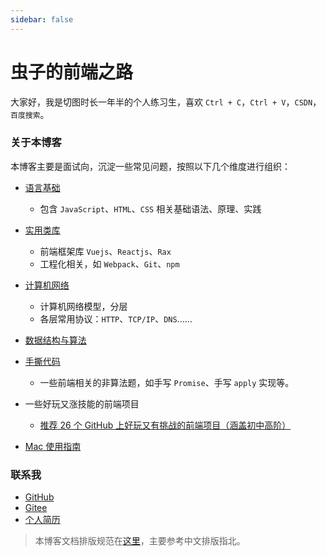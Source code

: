 ```yaml
---
sidebar: false
---
```

# 虫子的前端之路

大家好，我是切图时长一年半的个人练习生，喜欢 `Ctrl + C`，`Ctrl + V`，`CSDN`，`百度搜索`。

### 关于本博客

本博客主要是面试向，沉淀一些常见问题，按照以下几个维度进行组织：

- [语言基础](/language/)
  - 包含 `JavaScript`、`HTML`、`CSS` 相关基础语法、原理、实践
- [实用类库](/libs/)
  - 前端框架库 `Vuejs`、`Reactjs`、`Rax`
  - 工程化相关，如 `Webpack`、`Git`、`npm`
- [计算机网络](/network/)
  - 计算机网络模型，分层
  - 各层常用协议：`HTTP`、`TCP/IP`、`DNS`……
- [数据结构与算法](/algo/)
- [手撕代码](/codes/)
  - 一些前端相关的非算法题，如手写 `Promise`、手写 `apply` 实现等。
- 一些好玩又涨技能的前端项目
  - [推荐 26 个 GitHub 上好玩又有挑战的前端项目（涵盖初中高阶）](https://juejin.cn/post/6999918705639424014)

- [Mac 使用指南](/others/mac使用指南.md)
### 联系我

- [GitHub](https://github.com/AnonBug)
- [Gitee](https://gitee.com/anonbug)
- [个人简历](https://anonbug.github.io/resume/)

> 本博客文档排版规范在[这里](/libs/0.如何写文档.md)，主要参考中文排版指北。
